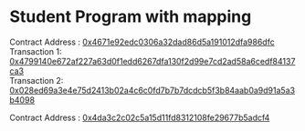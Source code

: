 # Student Program with mapping
Contract Address : [0x4671e92edc0306a32dad86d5a191012dfa986dfc](https://ropsten.etherscan.io/tx/0xa2432af0e8f03d5191484239fb855676b8e24a8b574150df4c84144ca534e214)<br>
Transaction 1: [0x4799140e672af227a63d0f1edd6267dfa130f2d99e7cd2ad58a6cedf84137ca3 ](https://ropsten.etherscan.io/tx/0x4799140e672af227a63d0f1edd6267dfa130f2d99e7cd2ad58a6cedf84137ca3)<br>
Transaction 2: [0x028ed69a3e4e75d2413b02a4c6c0fd7b7b7dcdcb5f3b84aab0a9d91a5a3b4098 ](https://ropsten.etherscan.io/tx/0x028ed69a3e4e75d2413b02a4c6c0fd7b7b7dcdcb5f3b84aab0a9d91a5a3b4098)<br>

Contract Address : [0x4da3c2c02c5a15d11fd8312108fe29677b5adcf4](https://ropsten.etherscan.io/tx/0x9cec4542e79cda329028ed76a29dd2c8d281f3cd9f3e9e4fa13de060e5712d70)
